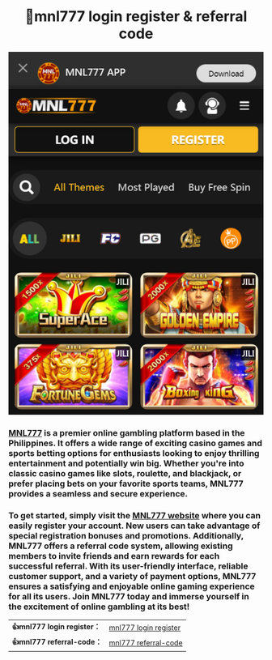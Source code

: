 <h1 tabindex="-1" dir="auto" style="text-align:center">
   🥇mnl777 login register & referral code
</h1>
<p align=center>
   <a href="https://github.jililuck.com">
     <img src="https://github.com/mnl777/mnl777-login-register-referral-code/blob/main/2024-07-08_161134.jpg">
   </a>
</p>
<!-- <p align=center><img src=https://avatars.githubusercontent.com/u/120363254?s=400&u=5d21cc03867d5d58a0a0165a8ef4939a68b55c57&v=4 width=200 height=200></p> -->
<h3 tabindex="-1" dir="auto">
   <a href="https://github.jililuck.com">MNL777</a> is a premier online gambling platform based in the Philippines. It offers a wide range of exciting casino games and sports betting options for enthusiasts looking to enjoy thrilling entertainment and potentially win big. Whether you're into classic casino games like slots, roulette, and blackjack, or prefer placing bets on your favorite sports teams, MNL777 provides a seamless and secure experience.
</h3>
<h3 tabindex="-1" dir="auto">
To get started, simply visit the <a href="https://github.jililuck.com">MNL777 website</a> where you can easily register your account. New users can take advantage of special registration bonuses and promotions. Additionally, MNL777 offers a referral code system, allowing existing members to invite friends and earn rewards for each successful referral. With its user-friendly interface, reliable customer support, and a variety of payment options, MNL777 ensures a satisfying and enjoyable online gaming experience for all its users. Join MNL777 today and immerse yourself in the excitement of online gambling at its best!
</h3>

   <p>
      <table align=center>
         <tbody>
           <tr class="Box-sc-g0xbh4-0 dApGZs"><td><b>👍mnl777 login register：</b></td><td><a href="https://github.jililuck.com" title="mnl777 login register">mnl777 login register</a></td></tr>
          <tr class="Box-sc-g0xbh4-0 dApGZs"><td><b>👍mnl777 referral-code：</b></td><td><a href="https://github.jililuck.com" title="mnl777 referral-code">mnl777 referral-code</a></td></tr>
         </tbody>
      </table1>
   <p>
</p>
